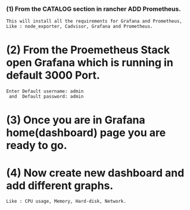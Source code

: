 ### (1) From the CATALOG section in rancher ADD Prometheus.
```
This will install all the requirements for Grafana and Prometheus, 
Like : node_exporter, Cadvisor, Grafana and Prometheus.
```
# (2) From the Proemetheus Stack open Grafana which is running in default 3000 Port.
```
Enter Default username: admin
 and  Default password: admin
```
# (3) Once you are in Grafana home(dashboard) page you are ready to go.
# (4) Now create new dashboard and add different graphs. 
```
Like : CPU usage, Memory, Hard-disk, Network. 
```
